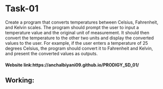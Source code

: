 <h1>Task-01</h1>
</hr>
<P>Create a program that converts temperatures between Celsius, Fahrenheit, and Kelvin scales. The program should prompt the user to input a temperature value and the original unit of measurement. It should then convert the temperature to the other two units and display the converted values to the user. For example, if the user enters a temperature of 25 degrees Celsius, the program should convert it to Fahrenheit and Kelvin, and present the converted values as outputs.</P>
<h4>Website link:https://anchalbiyani09.github.io/PRODIGY_SD_01/</h4>
<h2>Working:</h2>
